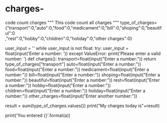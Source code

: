 # charges-
code count charges
"""
This code count all charges
"""
type_of_charges={"transport":0,"auto":0,"food":0,"medicament":0,"bill":0,"shoping":0,"beautiful":0\
    ,"rest":0,"hobby":0,"children":0,"holiday":0,"other charges":0}

user_input = ''
while user_input is not float:
    try:
        user_input = float(input('Enter a number: '))
    except ValueError:
        print('Please enter a valid number: ')
def charges():
     transport=float(input("Enter a number:"))
     return type_of_charges["transport"]
     auto=float(input("Enter a number:"))
     food=float(input("Enter a number:"))
     medicament=float(input("Enter a number:"))
     bill=float(input("Enter a number:"))
     shoping=float(input("Enter a number:"))
     beautiful=float(input("Enter a number:"))
     rest=float(input("Enter a number:"))
     hobby=float(input("Enter a number:"))
     children=float(input("Enter a number:"))
     holiday=float(input("Enter a number:"))
     other_charges=float(input("Enter another number:"))
     
result = sum(type_of_charges.values())
print("My charges today is"+result)

print('You entered {}'.format(a))

